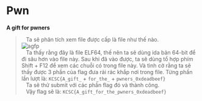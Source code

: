 # Pwn

**A gift for pwners**<br />
>&nbsp;&nbsp;&nbsp;Ta sẽ phân tích xem file được cấp là file như thế nào.<br/>
![agfp](https://github.com/ng0cph0ng/KCSC-Recruitment/assets/93986136/24399a1a-fc27-4f24-8c13-25029246fc55)<br/>
&nbsp;&nbsp;&nbsp;Ta thấy rằng đây là file ELF64, thế nên ta sẽ dùng ida bản 64-bit để đi sâu hơn vào file này. Sau khi đã vào được, ta sẽ dùng tổ hợp phím Shift + F12 để xem các chuỗi có trong
> file này. Và tình cờ rằng ta sẽ thấy được 3 phần của flag đưa rải rác khắp nơi trong file. Từng phần lần lượt là: ``KCSC{A_gift_`` + ``for_the_`` + ``pwners_0xdeadbeef}``<br/>
&nbsp;&nbsp;&nbsp;Ta sẽ thử submit với các phần flag đó và thành công.<br/>
&nbsp;&nbsp;&nbsp;Vậy flag sẽ là: ``KCSC{A_gift_for_the_pwners_0xdeadbeef}``<br/>
